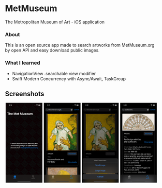 # MetMuseum
The Metropolitan Museum of Art - iOS application

### About
This is an open source app made to search artworks from MetMuseum.org by open API and easy download public images. 

### What I learned
 * NavigationView .searchable view modifier
 * Swift Modern Concurrency with Async/Await, TaskGroup
 
## Screenshots
![Screenshots](Screenshots.png)
